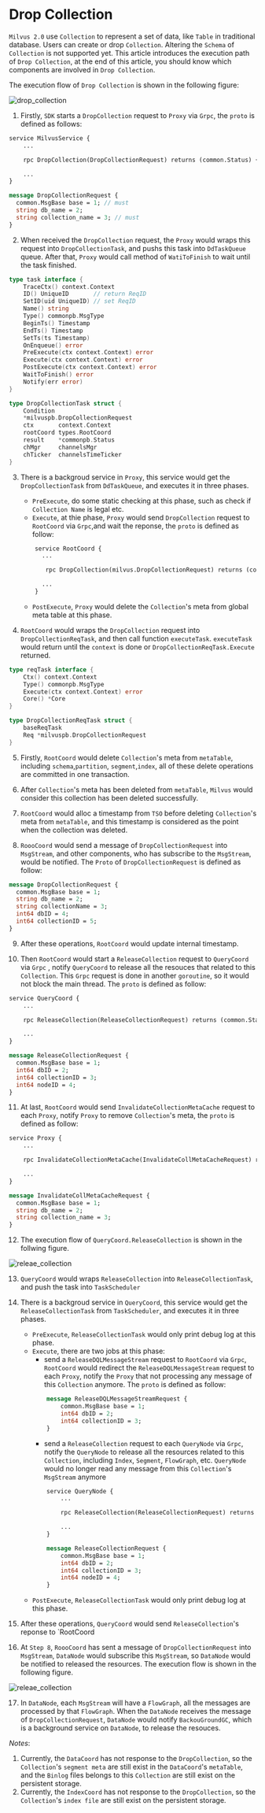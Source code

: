 # Drop Collection
`Milvus 2.0` use `Collection` to represent a set of data, like `Table` in traditional database. Users can create or drop `Collection`. Altering the `Schema` of `Collection` is not supported yet. This article introduces the execution path of `Drop Collection`, at the end of this article, you should know which components are involved in `Drop Collection`.

The execution flow of `Drop Collection` is shown in the following figure:

![drop_collection](./graphs/dml_drop_collection.png)

1. Firstly, `SDK` starts a `DropCollection` request to `Proxy` via `Grpc`, the `proto` is defined as follows:
```proto
service MilvusService {
    ...

    rpc DropCollection(DropCollectionRequest) returns (common.Status) {}

    ...
}

message DropCollectionRequest {
  common.MsgBase base = 1; // must
  string db_name = 2;
  string collection_name = 3; // must
}
```

2. When received the `DropCollection` request, the `Proxy` would wraps this request into `DropCollectionTask`, and pushs this task into `DdTaskQueue` queue. After that, `Proxy` would call method of `WatiToFinish` to wait until the task finished.
```go
type task interface {
	TraceCtx() context.Context
	ID() UniqueID       // return ReqID
	SetID(uid UniqueID) // set ReqID
	Name() string
	Type() commonpb.MsgType
	BeginTs() Timestamp
	EndTs() Timestamp
	SetTs(ts Timestamp)
	OnEnqueue() error
	PreExecute(ctx context.Context) error
	Execute(ctx context.Context) error
	PostExecute(ctx context.Context) error
	WaitToFinish() error
	Notify(err error)
}

type DropCollectionTask struct {
	Condition
	*milvuspb.DropCollectionRequest
	ctx       context.Context
	rootCoord types.RootCoord
	result    *commonpb.Status
	chMgr     channelsMgr
	chTicker  channelsTimeTicker
}
```

3. There is a backgroud service in `Proxy`, this service would get the `DropCollectionTask` from `DdTaskQueue`, and executes it in three phases.
    - `PreExecute`, do some static checking at this phase, such as check if `Collection Name` is legal etc.
    - `Execute`, at thie phase, `Proxy` would send `DropCollection` request to `RootCoord` via `Grpc`,and wait the reponse, the `proto` is defined as follow:
    ```proto
        service RootCoord {
          ...

           rpc DropCollection(milvus.DropCollectionRequest) returns (common.Status) {}

          ...
        }
    ```
    - `PostExecute`, `Proxy` would delete the `Collection`'s meta from global meta table at this phase. 

4. `RootCoord` would wraps the `DropCollection` request into `DropCollectionReqTask`, and then call function `executeTask`. `executeTask` would return until the `context` is done or `DropCollectionReqTask.Execute` returned.
```go
type reqTask interface {
	Ctx() context.Context
	Type() commonpb.MsgType
	Execute(ctx context.Context) error
	Core() *Core
}

type DropCollectionReqTask struct {
	baseReqTask
	Req *milvuspb.DropCollectionRequest
}
```

5. Firstly, `RootCoord` would delete `Collection`'s meta from `metaTable`, including `schema`,`partition`, `segment`,`index`, all of these delete operations are committed in one transaction.

6. After `Collection`'s meta has been deleted from `metaTable`, `Milvus` would consider this collection has been deleted successfully.

7. `RootCoord` would alloc a timestamp from `TSO` before deleting `Collection`'s meta from `metaTable`, and this timestamp is considered as the point when the collection was deleted. 

8. `RoooCoord` would send a message of `DropCollectionRequest` into `MsgStream`, and other components, who has subscribe to the `MsgStream`, would be notified. The `Proto` of `DropCollectionRequest` is defined as follow:
```proto
message DropCollectionRequest {
  common.MsgBase base = 1;
  string db_name = 2;
  string collectionName = 3;
  int64 dbID = 4;
  int64 collectionID = 5;
}

```

9. After these operations, `RootCoord` would update internal timestamp.

10. Then `RootCoord` would start a `ReleaseCollection` request to `QueryCoord` via `Grpc` , notify `QueryCoord` to release all the resouces that related to this `Collection`. This `Grpc` request is done in another `goroutine`, so it would not block the main thread. The `proto` is defined as follow:
```proto
service QueryCoord {
    ...

    rpc ReleaseCollection(ReleaseCollectionRequest) returns (common.Status) {}

    ...
}

message ReleaseCollectionRequest {
  common.MsgBase base = 1;
  int64 dbID = 2;
  int64 collectionID = 3;
  int64 nodeID = 4;
}
```

11. At last, `RootCoord` would send `InvalidateCollectionMetaCache` request to each `Proxy`, notify `Proxy` to remove `Collection`'s meta, the `proto` is defined as follow: 
```proto
service Proxy {
    ...

    rpc InvalidateCollectionMetaCache(InvalidateCollMetaCacheRequest) returns (common.Status) {}

    ...
}

message InvalidateCollMetaCacheRequest {
  common.MsgBase base = 1;
  string db_name = 2;
  string collection_name = 3;
}
```
 
12. The execution flow of `QueryCoord.ReleaseCollection` is shown in the follwing figure.

![releae_collection](./graphs/dml_release_collection.png)

13. `QueryCoord` would wraps `ReleaseCollection` into `ReleaseCollectionTask`, and push the task into `TaskScheduler`

14. There is a backgroud service in `QueryCoord`, this service would get the `ReleaseCollectionTask` from `TaskScheduler`, and executes it in three phases.
    - `PreExecute`, `ReleaseCollectionTask` would only print debug log at this phase.
    - `Execute`, there are two jobs at this phase:
        - send a `ReleaseDQLMessageStream` request to `RootCoord` via `Grpc`, `RootCoord` would redirect the `ReleaseDQLMessageStream` request to each `Proxy`, notify the `Proxy` that not processing any message of this `Collection` anymore. The `proto` is defined as follow: 
        ```proto
            message ReleaseDQLMessageStreamRequest {
                common.MsgBase base = 1;
                int64 dbID = 2;
                int64 collectionID = 3;
            }
        ```
        - send a `ReleaseCollection` request to each `QueryNode` via `Grpc`, notify the `QueryNode` to release all the resources related to this `Collection`, including `Index`, `Segment`, `FlowGraph`, etc. `QueryNode` would no longer read any message from this `Collection`'s `MsgStream` anymore  
        ```proto
            service QueryNode {
                ...

                rpc ReleaseCollection(ReleaseCollectionRequest) returns (common.Status) {}

                ...
            }

            message ReleaseCollectionRequest {
                common.MsgBase base = 1;
                int64 dbID = 2;
                int64 collectionID = 3;
                int64 nodeID = 4;
            }
        ```
    - `PostExecute`, `ReleaseCollectionTask` would only print debug log at this phase.

15. After these operations, `QueryCoord` would send `ReleaseCollection`'s reponse to `RootCoord

16. At `Step 8`, `RoooCoord` has sent a message of `DropCollectionRequest` into `MsgStream`, `DataNode` would subscribe this `MsgStream`, so `DataNode` would be notified to released the resources. The execution flow is shown in the following figure.

![releae_collection](./graphs/dml_release_flow_graph_on_data_node.png)

17. In `DataNode`, each `MsgStream` will have a `FlowGraph`, all the messages are processed by that `FlowGraph`. When the `DataNode` receives the message of `DropCollectionRequest`, `DataNode` would notify `BackouGroundGC`, which is a background service on `DataNode`, to release the resouces. 

*Notes*:
1. Currently, the `DataCoord` has not response to the `DropCollection`, so the `Collection`'s `segment meta` are still exist in the `DataCoord`'s `metaTable`, and the `Binlog` files belongs to this `Collection` are still exist on the persistent storage. 
2. Currently, the `IndexCoord` has not response to the `DropCollection`, so the `Collection`'s `index file` are still exist on the persistent storage. 
 



